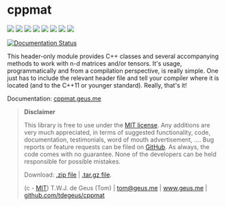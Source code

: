 
# cppmat

[![](https://img.shields.io/badge/license-MIT-brightgreen.svg)](LICENSE) 
[![](https://img.shields.io/badge/warranty-no-red.svg)](LICENSE) 
[![](https://img.shields.io/badge/download-.zip-lightgray.svg)](https://github.com/tdegeus/cppmat/zipball/master) 
[![](https://img.shields.io/badge/download-.tar.gz-lightgray.svg)](https://github.com/tdegeus/cppmat/tarball/master) 
[![](https://img.shields.io/badge/documentation-cppmat.geus.me-blue.svg)](http://cppmat.geus.me) 
[![](https://img.shields.io/badge/contact-tom@geus.me-blue.svg)](mailto:tom@geus.me) 
[![](https://img.shields.io/badge/contact-www.geus.me-blue.svg)](http://www.geus.me) 
[![](https://img.shields.io/badge/GitHub-tdegeus/cppmat-blue.svg)](https://github.com/tdegeus/cppmat)

[![Documentation Status](https://readthedocs.org/projects/cppmat/badge/?version=latest)](http://cppmat.geus.me/en/latest/?badge=latest)

This header-only module provides C++ classes and several accompanying methods to work with n-d matrices and/or tensors. It's usage, programmatically and from a compilation perspective, is really simple. One just has to include the relevant header file and tell your compiler where it is located (and to the C++11 or younger standard). Really, that's it!

Documentation: [cppmat.geus.me](http://cppmat.geus.me)

>   **Disclaimer**
>   
>   This library is free to use under the [MIT license](https://github.com/tdegeus/cppmat/blob/master/LICENSE). Any additions are very much appreciated, in terms of suggested functionality, code, documentation, testimonials, word of mouth advertisement, .... Bug reports or feature requests can be filed on [GitHub](https://github.com/tdegeus/cppmat). As always, the code comes with no guarantee. None of the developers can be held responsible for possible mistakes.
>   
>   Download: [.zip file](https://github.com/tdegeus/cppmat/zipball/master) | [.tar.gz file](https://github.com/tdegeus/cppmat/tarball/master).
>   
>   (c - [MIT](https://github.com/tdegeus/cppmat/blob/master/LICENSE)) T.W.J. de Geus (Tom) | tom@geus.me | www.geus.me | [github.com/tdegeus/cppmat](https://github.com/tdegeus/cppmat)
